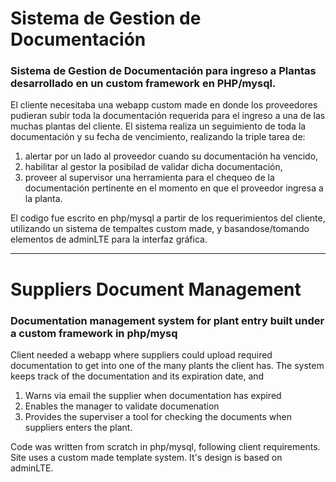 # Sistema de Gestion de Documentación
### Sistema de Gestion de Documentación para ingreso a Plantas desarrollado en un custom framework en PHP/mysql.

El cliente necesitaba una webapp custom made en donde los proveedores pudieran subir toda la documentación requerida para el ingreso a una de las muchas plantas del cliente.
El sistema realiza un seguimiento de toda la documentación y su fecha de vencimiento, realizando la triple tarea de: 
1) alertar por un lado al proveedor cuando su documentación ha vencido,
2) habilitar al gestor la posibilad de validar dicha documentación,
3) proveer al supervisor una herramienta para el chequeo de la documentación pertinente en el momento en que el proveedor ingresa a la planta.

El codigo fue escrito en php/mysql a partir de los requerimientos del cliente, utilizando un sistema de tempaltes custom made, y basandose/tomando elementos de adminLTE para la interfaz gráfica.

----------------------------

# Suppliers Document Management
### Documentation management system for plant entry built under a custom framework in php/mysq

Client needed a webapp where suppliers could upload required documentation to get into one of the many plants the client has.
The system keeps track of the documentation and its expiration date, and
1) Warns via email the supplier when documentation has expired
2) Enables the manager to validate documenation
3) Provides the superviser a tool for checking the documents when suppliers enters the plant.

Code was written from scratch in php/mysql, following client requirements. Site uses a custom made template system. It's design is based on adminLTE.
